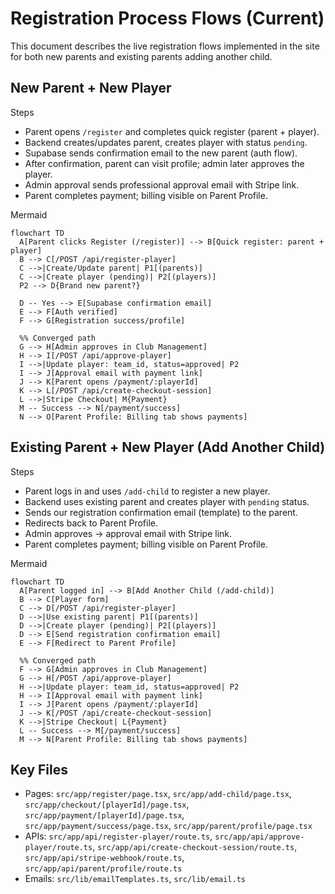 # Registration Process Flows (Current)

This document describes the live registration flows implemented in the site for both new parents and existing parents adding another child.

## New Parent + New Player

Steps

- Parent opens `/register` and completes quick register (parent + player).
- Backend creates/updates parent, creates player with status `pending`.
- Supabase sends confirmation email to the new parent (auth flow).
- After confirmation, parent can visit profile; admin later approves the player.
- Admin approval sends professional approval email with Stripe link.
- Parent completes payment; billing visible on Parent Profile.

Mermaid

```mermaid
flowchart TD
  A[Parent clicks Register (/register)] --> B[Quick register: parent + player]
  B --> C[/POST /api/register-player]
  C -->|Create/Update parent| P1[(parents)]
  C -->|Create player (pending)| P2[(players)]
  P2 --> D{Brand new parent?}

  D -- Yes --> E[Supabase confirmation email]
  E --> F[Auth verified]
  F --> G[Registration success/profile]

  %% Converged path
  G --> H[Admin approves in Club Management]
  H --> I[/POST /api/approve-player]
  I -->|Update player: team_id, status=approved| P2
  I --> J[Approval email with payment link]
  J --> K[Parent opens /payment/:playerId]
  K --> L[/POST /api/create-checkout-session]
  L -->|Stripe Checkout| M{Payment}
  M -- Success --> N[/payment/success]
  N --> O[Parent Profile: Billing tab shows payments]
```

## Existing Parent + New Player (Add Another Child)

Steps

- Parent logs in and uses `/add-child` to register a new player.
- Backend uses existing parent and creates player with `pending` status.
- Sends our registration confirmation email (template) to the parent.
- Redirects back to Parent Profile.
- Admin approves → approval email with Stripe link.
- Parent completes payment; billing visible on Parent Profile.

Mermaid

```mermaid
flowchart TD
  A[Parent logged in] --> B[Add Another Child (/add-child)]
  B --> C[Player form]
  C --> D[/POST /api/register-player]
  D -->|Use existing parent| P1[(parents)]
  D -->|Create player (pending)| P2[(players)]
  D --> E[Send registration confirmation email]
  E --> F[Redirect to Parent Profile]

  %% Converged path
  F --> G[Admin approves in Club Management]
  G --> H[/POST /api/approve-player]
  H -->|Update player: team_id, status=approved| P2
  H --> I[Approval email with payment link]
  I --> J[Parent opens /payment/:playerId]
  J --> K[/POST /api/create-checkout-session]
  K -->|Stripe Checkout| L{Payment}
  L -- Success --> M[/payment/success]
  M --> N[Parent Profile: Billing tab shows payments]
```

## Key Files

- Pages: `src/app/register/page.tsx`, `src/app/add-child/page.tsx`, `src/app/checkout/[playerId]/page.tsx`, `src/app/payment/[playerId]/page.tsx`, `src/app/payment/success/page.tsx`, `src/app/parent/profile/page.tsx`
- APIs: `src/app/api/register-player/route.ts`, `src/app/api/approve-player/route.ts`, `src/app/api/create-checkout-session/route.ts`, `src/app/api/stripe-webhook/route.ts`, `src/app/api/parent/profile/route.ts`
- Emails: `src/lib/emailTemplates.ts`, `src/lib/email.ts`
